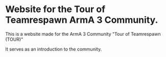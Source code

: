 # Website for the Tour of Teamrespawn ArmA 3 Community.
This is a website made for the ArmA 3 Community "Tour of Teamrespawn (TOUR)"

It serves as an introduction to the community.
